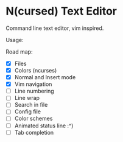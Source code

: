 # **N(cursed) Text Editor**
Command line text editor, vim inspired.

Usage:


Road map:
- [x] Files
- [x] Colors (ncurses)
- [x] Normal and Insert mode
- [x] Vim navigation
- [ ] Line numbering
- [ ] Line wrap
- [ ] Search in file
- [ ] Config file
- [ ] Color schemes
- [ ] Animated status line :^)
- [ ] Tab completion